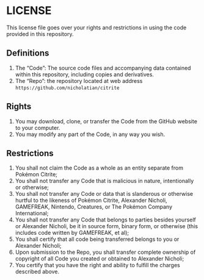 # LICENSE

This license file goes over your rights and restrictions in using the code
provided in this repository.

## Definitions
1. The “Code”: The source code files and accompanying data contained within
   this repository, including copies and derivatives.
3. The “Repo”: the repository located at web address
   `https://github.com/nicholatian/citrite`

## Rights

1. You may download, clone, or transfer the Code from the GitHub website to
   your computer.
2. You may modify any part of the Code, in any way you wish.

## Restrictions
1. You shall not claim the Code as a whole as an entity separate from Pokémon
   Citrite;
2. You shall not transfer any Code that is malicious in nature, intentionally
   or otherwise;
3. You shall not transfer any Code or data that is slanderous or otherwise
   hurtful to the likeness of Pokémon Citrite, Alexander Nicholi, GAMEFREAK,
   Nintendo, Creatures, or The Pokémon Company International;
4. You shall not transfer any Code that belongs to parties besides yourself or
   Alexander Nicholi, be it in source form, binary form, or otherwise (this
   includes code written by GAMEFREAK, et al);
5. You shall certify that all code being transferred belongs to you or
   Alexander Nicholi;
6. Upon submission to the Repo, you shall transfer complete ownership of
   copyright of all Code you created or obtained to Alexander Nicholi;
7. You certify that you have the right and ability to fulfill the charges
   described above.
